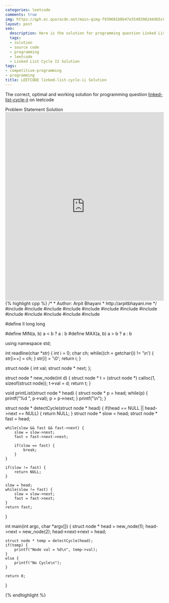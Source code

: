```yaml
---
categories: leetcode
comments: true
img: https://qph.ec.quoracdn.net/main-qimg-f939681b0b47e5540398244db5c8966f?convert_to_webp=true
layout: post
seo:
  description: Here is the solution for programming question Linked List Cycle II on leetcode
  tags:
  - solution
  - source code
  - programming
  - leetcode
  - Linked List Cycle II Solution
tags:
- competitive-programming
- programming
title: LEETCODE linked-list-cycle-ii Solution
---
```

The correct, optimal and working solution for programming question [linked-list-cycle-ii](https://leetcode.com/problems/linked-list-cycle-ii/) on leetcode

<div class="ui secondary pointing large menu">
  <a class="grey item" data-tab="problem-statement">
    Problem Statement
  </a>
  <a class="active item grey" data-tab="solution">
    Solution
  </a>
</div>
<div class="ui bottom attached tab" data-tab="problem-statement">
    <iframe src="https://leetcode.com/problems/linked-list-cycle-ii/" width="100%" height="600px" style="overflow: scroll; border: none;"></iframe>
</div>
<div class="ui bottom attached active tab" data-tab="solution">
{% highlight cpp %}
/*
 *  Author: Arpit Bhayani
 *  http://arpitbhayani.me
 */
#include <cmath>
#include <cstdio>
#include <cstdlib>
#include <climits>
#include <deque>
#include <iostream>
#include <list>
#include <limits>
#include <map>
#include <queue>
#include <set>
#include <stack>
#include <vector>

#define ll long long

#define MIN(a, b) a < b ? a : b
#define MAX(a, b) a > b ? a : b

using namespace std;

int readline(char *str) {
    int i = 0;
    char ch;
    while((ch = getchar()) != '\n') {
        str[i++] = ch;
    }
    str[i] = '\0';
    return i;
}

struct node {
    int val;
    struct node * next;
};

struct node * new_node(int d) {
    struct node * t = (struct node *) calloc(1, sizeof(struct node));
    t->val = d;
    return t;
}

void printList(struct node * head) {
    struct node * p = head;
    while(p) {
        printf("%d ", p->val);
        p = p->next;
    }
    printf("\n");
}

struct node * detectCycle(struct node * head) {
    if(head == NULL || head->next == NULL) {
        return NULL;
    }
    struct node * slow = head;
    struct node * fast = head;

    while(slow && fast && fast->next) {
        slow = slow->next;
        fast = fast->next->next;

        if(slow == fast) {
            break;
        }
    }

    if(slow != fast) {
        return NULL;
    }

    slow = head;
    while(slow != fast) {
        slow = slow->next;
        fast = fast->next;
    }
    return fast;
}

int main(int argc, char *argv[]) {
    struct node * head = new_node(1);
    head->next = new_node(2);
    head->next->next = head;

    struct node * temp = detectCycle(head);
    if(temp) {
        printf("Node val = %d\n", temp->val);
    }
    else {
        printf("No Cycle\n");
    }

    return 0;
}

{% endhighlight %}
</div>
